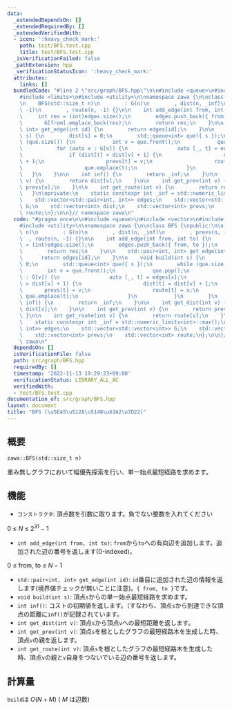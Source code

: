 ```yaml
---
data:
  _extendedDependsOn: []
  _extendedRequiredBy: []
  _extendedVerifiedWith:
  - icon: ':heavy_check_mark:'
    path: test/BFS.test.cpp
    title: test/BFS.test.cpp
  _isVerificationFailed: false
  _pathExtension: hpp
  _verificationStatusIcon: ':heavy_check_mark:'
  attributes:
    links: []
  bundledCode: "#line 2 \"src/graph/BFS.hpp\"\n\n#include <queue>\n#include <vector>\n\
    #include <limits>\n#include <utility>\n\nnamespace zawa {\n\nclass BFS {\npublic:\n\
    \n    BFS(std::size_t n)\n        : G(n)\n        , dist(n, _inf)\n        , prevs(n,\
    \ -1)\n        , route(n, -1) {}\n\n    int add_edge(int from, int to) {\n   \
    \     int res = (int)edges.size();\n        edges.push_back({ from, to });\n \
    \       G[from].emplace_back(res);\n        return res;\n    }\n\n    std::pair<int,\
    \ int> get_edge(int id) {\n        return edges[id];\n    }\n\n    void build(int\
    \ s) {\n        dist[s] = 0;\n        std::queue<int> que({ s });\n        while\
    \ (que.size()) {\n            int v = que.front();\n            que.pop();\n \
    \           for (auto x : G[v]) {\n                auto [_, t] = edges[x];\n \
    \               if (dist[t] > dist[v] + 1) {\n                    dist[t] = dist[v]\
    \ + 1;\n                    prevs[t] = v;\n                    route[t] = x;\n\
    \                    que.emplace(t);\n                }\n            }\n     \
    \   }\n    }\n\n    int inf() {\n        return _inf;\n    }\n\n    int get_dist(int\
    \ v) {\n        return dist[v];\n    }\n\n    int get_prev(int v) {\n        return\
    \ prevs[v];\n    }\n\n    int get_route(int v) {\n        return route[v];\n \
    \   }\n\nprivate:\n    static constexpr int _inf = std::numeric_limits<int>::max();\n\
    \    std::vector<std::pair<int, int>> edges;\n    std::vector<std::vector<int>>\
    \ G;\n    std::vector<int> dist;\n    std::vector<int> prevs;\n    std::vector<int>\
    \ route;\n};\n\n}// namespace zawa\n"
  code: "#pragma once\n\n#include <queue>\n#include <vector>\n#include <limits>\n\
    #include <utility>\n\nnamespace zawa {\n\nclass BFS {\npublic:\n\n    BFS(std::size_t\
    \ n)\n        : G(n)\n        , dist(n, _inf)\n        , prevs(n, -1)\n      \
    \  , route(n, -1) {}\n\n    int add_edge(int from, int to) {\n        int res\
    \ = (int)edges.size();\n        edges.push_back({ from, to });\n        G[from].emplace_back(res);\n\
    \        return res;\n    }\n\n    std::pair<int, int> get_edge(int id) {\n  \
    \      return edges[id];\n    }\n\n    void build(int s) {\n        dist[s] =\
    \ 0;\n        std::queue<int> que({ s });\n        while (que.size()) {\n    \
    \        int v = que.front();\n            que.pop();\n            for (auto x\
    \ : G[v]) {\n                auto [_, t] = edges[x];\n                if (dist[t]\
    \ > dist[v] + 1) {\n                    dist[t] = dist[v] + 1;\n             \
    \       prevs[t] = v;\n                    route[t] = x;\n                   \
    \ que.emplace(t);\n                }\n            }\n        }\n    }\n\n    int\
    \ inf() {\n        return _inf;\n    }\n\n    int get_dist(int v) {\n        return\
    \ dist[v];\n    }\n\n    int get_prev(int v) {\n        return prevs[v];\n   \
    \ }\n\n    int get_route(int v) {\n        return route[v];\n    }\n\nprivate:\n\
    \    static constexpr int _inf = std::numeric_limits<int>::max();\n    std::vector<std::pair<int,\
    \ int>> edges;\n    std::vector<std::vector<int>> G;\n    std::vector<int> dist;\n\
    \    std::vector<int> prevs;\n    std::vector<int> route;\n};\n\n}// namespace\
    \ zawa\n"
  dependsOn: []
  isVerificationFile: false
  path: src/graph/BFS.hpp
  requiredBy: []
  timestamp: '2022-11-13 19:29:23+09:00'
  verificationStatus: LIBRARY_ALL_AC
  verifiedWith:
  - test/BFS.test.cpp
documentation_of: src/graph/BFS.hpp
layout: document
title: "BFS (\u5E45\u512A\u5148\u63A2\u7D22)"
---
```


## 概要

```
zawa::BFS(std::size_t n)
```

重み無しグラフにおいて幅優先探索を行い、単一始点最短経路を求めます。

## 機能

- `コンストラクタ`: 頂点数を引数に取ります。負でない整数を入れてください

$0\ \le\ N\ \le\ 2^{31} - 1$

- `int add_edge(int from, int to)`: `from`から`to`への有向辺を追加します。追加された辺の番号を返します(0-indexed)。

$0\ \le\ \text{from},\ \text{to}\ \le\ N - 1$

- `std::pair<int, int> get_edge(int id)`: `id`番目に追加された辺の情報を返します(境界値チェックが無いことに注意)。`{ from, to }`です。
- `void build(int s)`: 頂点`s`からの単一始点最短経路を求めます。
- `int inf()`: コストの初期値を返します。（すなわち、頂点`s`から到達できな頂点の距離に`inf()`が記録されています。
- `int get_dist(int v)`:  頂点`s`から頂点`v`への最短距離を返します。
- `int get_prev(int v)`: 頂点`s`を根としたグラフの最短経路木を生成した時、頂点`v`の親を返します。
- `int get_route(int v)`: 頂点`s`を根としたグラフの最短経路木を生成した時、頂点`v`の親と`v`自身をつないでいる辺の番号を返します。


## 計算量
`build`は $O(N + M)$ ( $M$ は辺数)
